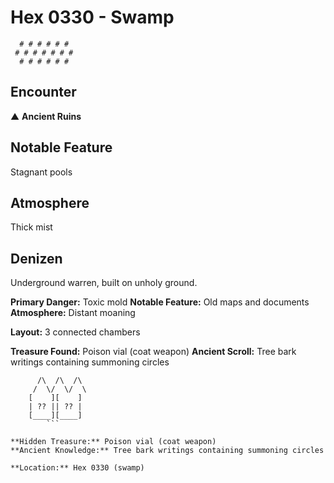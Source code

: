 # Hex 0330 - Swamp
```
  # # # # # #
 # # # # # # #
  # # # # # #
```

## Encounter

▲ **Ancient Ruins**

## Notable Feature

Stagnant pools

## Atmosphere

Thick mist

## Denizen

Underground warren, built on unholy ground.

**Primary Danger:** Toxic mold
**Notable Feature:** Old maps and documents
**Atmosphere:** Distant moaning

**Layout:** 3 connected chambers

**Treasure Found:** Poison vial (coat weapon)
**Ancient Scroll:** Tree bark writings containing summoning circles


```
      /\  /\  /\
     /  \/  \/  \
    [    ][    ]
    | ?? || ?? |
    [____][____]
        ```

**Hidden Treasure:** Poison vial (coat weapon)
**Ancient Knowledge:** Tree bark writings containing summoning circles

**Location:** Hex 0330 (swamp)
